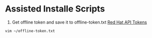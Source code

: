 # Assisted Installe Scripts

1. Get offline token and save it to offline-token.txt
[Red Hat API Tokens](https://access.redhat.com/management/api)
```
vim ~/offline-token.txt
```